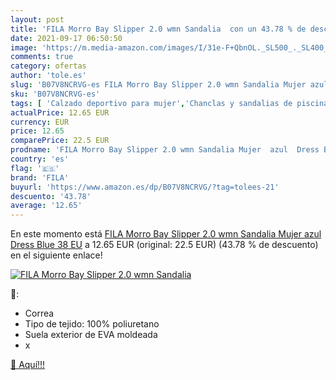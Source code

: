 ```yaml
---
layout: post
title: 'FILA Morro Bay Slipper 2.0 wmn Sandalia  con un 43.78 % de descuento'
date: 2021-09-17 06:50:50
image: 'https://m.media-amazon.com/images/I/31e-F+QbnOL._SL500_._SL400_.jpg'
comments: true
category: ofertas
author: 'tole.es'
slug: 'B07V8NCRVG-es FILA Morro Bay Slipper 2.0 wmn Sandalia Mujer azul Dress...'
sku: 'B07V8NCRVG-es'
tags: [ 'Calzado deportivo para mujer','Chanclas y sandalias de piscina para mujer','Zapatillas y calzado deportivo para mujer','Zapatos','Zapatos para mujer','Zapatos planos de mujer','Zapatos y complementos','fila','sandalia', ]
actualPrice: 12.65 EUR
currency: EUR
price: 12.65
comparePrice: 22.5 EUR
prodname: 'FILA Morro Bay Slipper 2.0 wmn Sandalia Mujer  azul  Dress Blue   38 EU'
country: 'es'
flag: '🇪🇸'
brand: 'FILA'
buyurl: 'https://www.amazon.es/dp/B07V8NCRVG/?tag=tolees-21'
descuento: '43.78'
average: '12.65'
---
```


En este momento está [FILA Morro Bay Slipper 2.0 wmn Sandalia Mujer  azul  Dress Blue   38 EU](https://www.amazon.es/dp/B07V8NCRVG/?tag=tolees-21) a 12.65 EUR (original: 22.5 EUR) (43.78 %  de descuento) en el siguiente enlace!

[![FILA Morro Bay Slipper 2.0 wmn Sandalia ](https://m.media-amazon.com/images/I/31e-F+QbnOL._SL500_._SL400_.jpg)](https://www.amazon.es/dp/B07V8NCRVG/?tag=tolees-21)

🔎:

- Correa
- Tipo de tejido: 100% poliuretano
- Suela exterior de EVA moldeada
- x

[🛒 Aquí!!!](https://www.amazon.es/dp/B07V8NCRVG/?tag=tolees-21)
